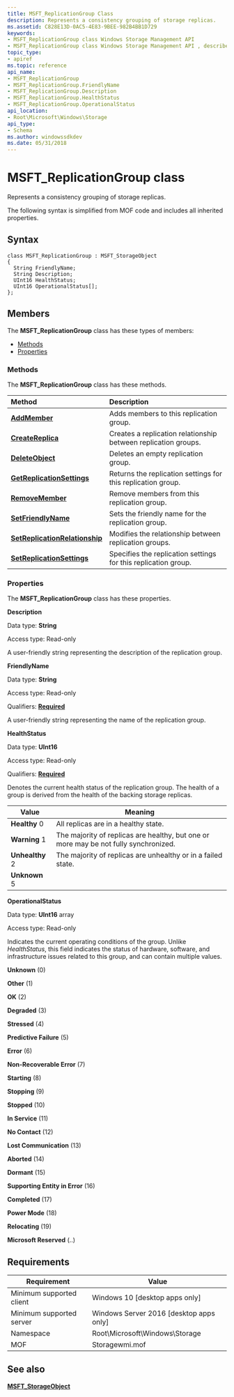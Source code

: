 ```yaml
---
title: MSFT_ReplicationGroup Class
description: Represents a consistency grouping of storage replicas.
ms.assetid: C828E13D-0AC5-4E83-9BEE-982B4BB1D729
keywords:
- MSFT_ReplicationGroup class Windows Storage Management API
- MSFT_ReplicationGroup class Windows Storage Management API , described
topic_type:
- apiref
ms.topic: reference
api_name:
- MSFT_ReplicationGroup
- MSFT_ReplicationGroup.FriendlyName
- MSFT_ReplicationGroup.Description
- MSFT_ReplicationGroup.HealthStatus
- MSFT_ReplicationGroup.OperationalStatus
api_location:
- Root\Microsoft\Windows\Storage
api_type:
- Schema
ms.author: windowssdkdev
ms.date: 05/31/2018
---
```


# MSFT\_ReplicationGroup class

Represents a consistency grouping of storage replicas.

The following syntax is simplified from MOF code and includes all inherited properties.

## Syntax

``` syntax
class MSFT_ReplicationGroup : MSFT_StorageObject
{
  String FriendlyName;
  String Description;
  UInt16 HealthStatus;
  UInt16 OperationalStatus[];
};
```

## Members

The **MSFT\_ReplicationGroup** class has these types of members:

-   [Methods](#methods)
-   [Properties](#properties)

### Methods

The **MSFT\_ReplicationGroup** class has these methods.



| Method                                                                                 | Description                                                               |
|:---------------------------------------------------------------------------------------|:--------------------------------------------------------------------------|
| [**AddMember**](msft-replicationgroup-addmember.md)                                   | Adds members to this replication group.                        |
| [**CreateReplica**](msft-replicationgroup-createreplica.md)                           | Creates a replication relationship between replication groups. |
| [**DeleteObject**](msft-replicationgroup-deleteobject.md)                             | Deletes an empty replication group.                            |
| [**GetReplicationSettings**](msft-replicationgroup-getreplicationsettings.md)         | Returns the replication settings for this replication group.   |
| [**RemoveMember**](msft-replicationgroup-removemember.md)                             | Remove members from this replication group.                    |
| [**SetFriendlyName**](msft-replicationgroup-setfriendlyname.md)                       | Sets the friendly name for the replication group.              |
| [**SetReplicationRelationship**](msft-replicationgroup-setreplicationrelationship.md) | Modifies the relationship between replication groups.          |
| [**SetReplicationSettings**](msft-replicationgroup-setreplicationsettings.md)         | Specifies the replication settings for this replication group. |



 

### Properties

The **MSFT\_ReplicationGroup** class has these properties.

 

**Description**
   

Data type: **String**
 

Access type: Read-only
 

A user-friendly string representing the description of the replication group.

 

**FriendlyName**
   

Data type: **String**
 

Access type: Read-only
 

Qualifiers: [**Required**](/windows/win32/wmisdk/standard-qualifiers)
 

A user-friendly string representing the name of the replication group.

 

**HealthStatus**
   

Data type: **UInt16**
 

Access type: Read-only
 

Qualifiers: [**Required**](/windows/win32/wmisdk/standard-qualifiers)
 

Denotes the current health status of the replication group. The health of a group is derived from the health of the backing storage replicas.



| Value                                                                                                                                                                                                                               | Meaning                                                                                         |
|-------------------------------------------------------------------------------------------------------------------------------------------------------------------------------------------------------------------------------------|-------------------------------------------------------------------------------------------------|
|  **Healthy** 0          | All replicas are in a healthy state.                                                 |
|  **Warning** 1          | The majority of replicas are healthy, but one or more may be not fully synchronized. |
|  **Unhealthy** 2  | The majority of replicas are unhealthy or in a failed state.                         |
|  **Unknown** 5          |                                                                                                 |



 

 

**OperationalStatus**
   

Data type: **UInt16** array
 

Access type: Read-only
 

Indicates the current operating conditions of the group. Unlike *HealthStatus*, this field indicates the status of hardware, software, and infrastructure issues related to this group, and can contain multiple values.

 

**Unknown** (0)
 

**Other** (1)
 

**OK** (2)
 

**Degraded** (3)
 

**Stressed** (4)
 

**Predictive Failure** (5)
 

**Error** (6)
 

**Non-Recoverable Error** (7)
 

**Starting** (8)
 

**Stopping** (9)
 

**Stopped** (10)
 

**In Service** (11)
 

**No Contact** (12)
 

**Lost Communication** (13)
 

**Aborted** (14)
 

**Dormant** (15)
 

**Supporting Entity in Error** (16)
 

**Completed** (17)
 

**Power Mode** (18)
 

**Relocating** (19)
 

**Microsoft Reserved** (..)
 

 

## Requirements



| Requirement | Value |
|-------------------------------------|-------------------------------------------------------------------------------------------|
| Minimum supported client | Windows 10 \[desktop apps only\]                                               |
| Minimum supported server | Windows Server 2016 \[desktop apps only\]                                      |
| Namespace                | Root\\Microsoft\\Windows\\Storage                                              |
| MOF                      |  Storagewmi.mof  |



## See also

 

[**MSFT\_StorageObject**](msft-storageobject.md)
 

 

